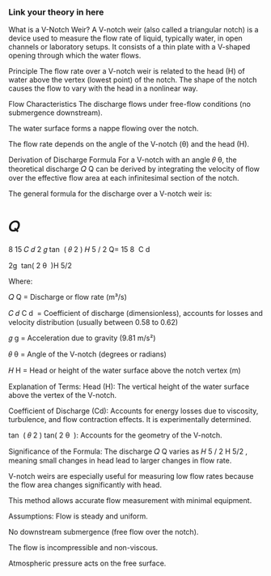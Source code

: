 ### Link your theory in here
What is a V-Notch Weir?
A V-notch weir (also called a triangular notch) is a device used to measure the flow rate of liquid, typically water, in open channels or laboratory setups. It consists of a thin plate with a V-shaped opening through which the water flows.

Principle
The flow rate over a V-notch weir is related to the head (H) of water above the vertex (lowest point) of the notch. The shape of the notch causes the flow to vary with the head in a nonlinear way.

Flow Characteristics
The discharge flows under free-flow conditions (no submergence downstream).

The water surface forms a nappe flowing over the notch.

The flow rate depends on the angle of the V-notch (θ) and the head (H).

Derivation of Discharge Formula
For a V-notch with an angle 
𝜃
θ, the theoretical discharge 
𝑄
Q can be derived by integrating the velocity of flow over the effective flow area at each infinitesimal section of the notch.

The general formula for the discharge over a V-notch weir is:

𝑄
=
8
15
𝐶
𝑑
2
𝑔
tan
⁡
(
𝜃
2
)
𝐻
5
/
2
Q= 
15
8
​
 C 
d
​
  
2g
​
 tan( 
2
θ
​
 )H 
5/2
 
Where:

𝑄
Q = Discharge or flow rate (m³/s)

𝐶
𝑑
C 
d
​
  = Coefficient of discharge (dimensionless), accounts for losses and velocity distribution (usually between 0.58 to 0.62)

𝑔
g = Acceleration due to gravity (9.81 m/s²)

𝜃
θ = Angle of the V-notch (degrees or radians)

𝐻
H = Head or height of the water surface above the notch vertex (m)

Explanation of Terms:
Head (H): The vertical height of the water surface above the vertex of the V-notch.

Coefficient of Discharge (Cd): Accounts for energy losses due to viscosity, turbulence, and flow contraction effects. It is experimentally determined.

tan
⁡
(
𝜃
2
)
tan( 
2
θ
​
 ): Accounts for the geometry of the V-notch.

Significance of the Formula:
The discharge 
𝑄
Q varies as 
𝐻
5
/
2
H 
5/2
 , meaning small changes in head lead to larger changes in flow rate.

V-notch weirs are especially useful for measuring low flow rates because the flow area changes significantly with head.

This method allows accurate flow measurement with minimal equipment.

Assumptions:
Flow is steady and uniform.

No downstream submergence (free flow over the notch).

The flow is incompressible and non-viscous.

Atmospheric pressure acts on the free surface.


